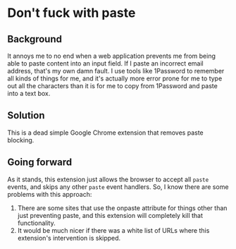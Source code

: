 # Don't fuck with paste

## Background

It annoys me to no end when a web application prevents me from being
able to paste content into an input field.  If I paste an incorrect
email address, that's my own damn fault.  I use tools like 1Password to
remember all kinds of things for me, and it's actually more error prone
for me to type out all the characters than it is for me to copy from
1Password and paste into a text box.

## Solution

This is a dead simple Google Chrome extension that removes paste
blocking.

## Going forward

As it stands, this extension just allows the browser to accept all
`paste` events, and skips any other `paste` event handlers.  So, I know
there are some problems with this approach:

1. There are some sites that use the onpaste attribute for things other
   than just preventing paste, and this extension will completely kill
   that functionality.
2. It would be much nicer if there was a white list of URLs where this
   extension's intervention is skipped.
